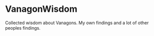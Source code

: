 # VanagonWisdom
Collected wisdom about Vanagons. My own findings and a lot of other peoples findings.
